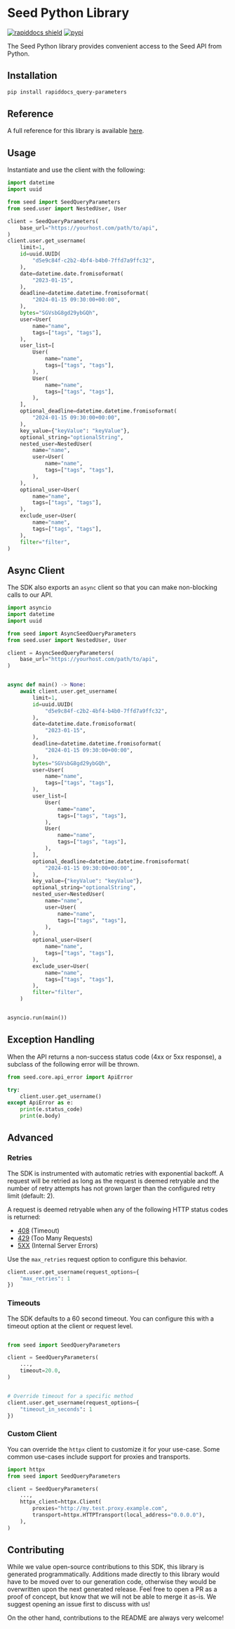 # Seed Python Library

[![rapiddocs shield](https://img.shields.io/badge/%F0%9F%8C%BF-Built%20with%20Rapiddocs-brightgreen)](https://buildwithrapiddocs.com?utm_source=github&utm_medium=github&utm_campaign=readme&utm_source=Seed%2FPython)
[![pypi](https://img.shields.io/pypi/v/rapiddocs_query-parameters)](https://pypi.python.org/pypi/rapiddocs_query-parameters)

The Seed Python library provides convenient access to the Seed API from Python.

## Installation

```sh
pip install rapiddocs_query-parameters
```

## Reference

A full reference for this library is available [here](./reference.md).

## Usage

Instantiate and use the client with the following:

```python
import datetime
import uuid

from seed import SeedQueryParameters
from seed.user import NestedUser, User

client = SeedQueryParameters(
    base_url="https://yourhost.com/path/to/api",
)
client.user.get_username(
    limit=1,
    id=uuid.UUID(
        "d5e9c84f-c2b2-4bf4-b4b0-7ffd7a9ffc32",
    ),
    date=datetime.date.fromisoformat(
        "2023-01-15",
    ),
    deadline=datetime.datetime.fromisoformat(
        "2024-01-15 09:30:00+00:00",
    ),
    bytes="SGVsbG8gd29ybGQh",
    user=User(
        name="name",
        tags=["tags", "tags"],
    ),
    user_list=[
        User(
            name="name",
            tags=["tags", "tags"],
        ),
        User(
            name="name",
            tags=["tags", "tags"],
        ),
    ],
    optional_deadline=datetime.datetime.fromisoformat(
        "2024-01-15 09:30:00+00:00",
    ),
    key_value={"keyValue": "keyValue"},
    optional_string="optionalString",
    nested_user=NestedUser(
        name="name",
        user=User(
            name="name",
            tags=["tags", "tags"],
        ),
    ),
    optional_user=User(
        name="name",
        tags=["tags", "tags"],
    ),
    exclude_user=User(
        name="name",
        tags=["tags", "tags"],
    ),
    filter="filter",
)
```

## Async Client

The SDK also exports an `async` client so that you can make non-blocking calls to our API.

```python
import asyncio
import datetime
import uuid

from seed import AsyncSeedQueryParameters
from seed.user import NestedUser, User

client = AsyncSeedQueryParameters(
    base_url="https://yourhost.com/path/to/api",
)


async def main() -> None:
    await client.user.get_username(
        limit=1,
        id=uuid.UUID(
            "d5e9c84f-c2b2-4bf4-b4b0-7ffd7a9ffc32",
        ),
        date=datetime.date.fromisoformat(
            "2023-01-15",
        ),
        deadline=datetime.datetime.fromisoformat(
            "2024-01-15 09:30:00+00:00",
        ),
        bytes="SGVsbG8gd29ybGQh",
        user=User(
            name="name",
            tags=["tags", "tags"],
        ),
        user_list=[
            User(
                name="name",
                tags=["tags", "tags"],
            ),
            User(
                name="name",
                tags=["tags", "tags"],
            ),
        ],
        optional_deadline=datetime.datetime.fromisoformat(
            "2024-01-15 09:30:00+00:00",
        ),
        key_value={"keyValue": "keyValue"},
        optional_string="optionalString",
        nested_user=NestedUser(
            name="name",
            user=User(
                name="name",
                tags=["tags", "tags"],
            ),
        ),
        optional_user=User(
            name="name",
            tags=["tags", "tags"],
        ),
        exclude_user=User(
            name="name",
            tags=["tags", "tags"],
        ),
        filter="filter",
    )


asyncio.run(main())
```

## Exception Handling

When the API returns a non-success status code (4xx or 5xx response), a subclass of the following error
will be thrown.

```python
from seed.core.api_error import ApiError

try:
    client.user.get_username()
except ApiError as e:
    print(e.status_code)
    print(e.body)
```

## Advanced

### Retries

The SDK is instrumented with automatic retries with exponential backoff. A request will be retried as long
as the request is deemed retryable and the number of retry attempts has not grown larger than the configured
retry limit (default: 2).

A request is deemed retryable when any of the following HTTP status codes is returned:

- [408](https://developer.mozilla.org/en-US/docs/Web/HTTP/Status/408) (Timeout)
- [429](https://developer.mozilla.org/en-US/docs/Web/HTTP/Status/429) (Too Many Requests)
- [5XX](https://developer.mozilla.org/en-US/docs/Web/HTTP/Status/500) (Internal Server Errors)

Use the `max_retries` request option to configure this behavior.

```python
client.user.get_username(request_options={
    "max_retries": 1
})
```

### Timeouts

The SDK defaults to a 60 second timeout. You can configure this with a timeout option at the client or request level.

```python

from seed import SeedQueryParameters

client = SeedQueryParameters(
    ...,
    timeout=20.0,
)


# Override timeout for a specific method
client.user.get_username(request_options={
    "timeout_in_seconds": 1
})
```

### Custom Client

You can override the `httpx` client to customize it for your use-case. Some common use-cases include support for proxies
and transports.
```python
import httpx
from seed import SeedQueryParameters

client = SeedQueryParameters(
    ...,
    httpx_client=httpx.Client(
        proxies="http://my.test.proxy.example.com",
        transport=httpx.HTTPTransport(local_address="0.0.0.0"),
    ),
)
```

## Contributing

While we value open-source contributions to this SDK, this library is generated programmatically.
Additions made directly to this library would have to be moved over to our generation code,
otherwise they would be overwritten upon the next generated release. Feel free to open a PR as
a proof of concept, but know that we will not be able to merge it as-is. We suggest opening
an issue first to discuss with us!

On the other hand, contributions to the README are always very welcome!
